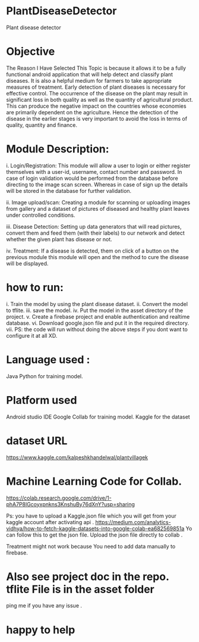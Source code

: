 # PlantDiseaseDetector
Plant disease detector

# Objective
The Reason I Have Selected This Topic is because it allows it to be a fully functional android application that will help detect and classify plant diseases. It is also a helpful medium for farmers to take appropriate measures of treatment. Early detection of plant diseases is necessary for effective control. The occurrence of the disease on the plant may result in significant loss in both quality as well as the quantity of agricultural product.
This can produce the negative impact on the countries whose economies are primarily dependent on the agriculture. Hence the detection of the disease in the earlier stages is very important to avoid the loss in terms of quality, quantity and finance.

# Module Description:

i.	Login/Registration: This module will allow a user to login or either register themselves with a user-id, username, contact number and password. In case of login validation would be performed from the database before directing to the image scan screen. Whereas in case of sign up the details will be stored in the database for further validation.

ii.	Image upload/scan: Creating a module for scanning or uploading images from gallery and a dataset of pictures of diseased and healthy plant leaves under controlled conditions.

iii.	Disease Detection: Setting up data generators that will read pictures, convert them and feed them (with their labels) to our network and detect whether the given plant has disease or not.

iv.	Treatment: If a disease is detected, them on click of a button on the previous module this module will open and the method to cure the disease will be displayed.


# how to run:

i. Train the model by using the plant disease dataset. 
ii. Convert the model to tflite.
iii. save the model.
iv. Put the model in the asset directory of the project.
v. Create a firebase project and enable authentication and realtime database. 
vi. Download google.json file and put it in the required directory.
vii. PS: the code will run without doing the above steps if you dont want to configure it at all XD.

# Language used :
Java
Python for training model.
# Platform used
Android studio IDE
Google Collab for training model.
Kaggle for the dataset

# dataset URL

https://www.kaggle.com/kalpeshkhandelwal/plantvillagek

# Machine Learning Code for Collab.
https://colab.research.google.com/drive/1-phA7P8lGcoyxpnkns3KnshuBy76dXnY?usp=sharing

Ps: you have to upload a Kaggle.json file which you will get from your kaggle account after activating api . https://medium.com/analytics-vidhya/how-to-fetch-kaggle-datasets-into-google-colab-ea682569851a Yo can follow this to get the json file.
Upload the json file directly to collab .

Treatment might not work because You need to add data manually to firebase.

# Also see project doc in the repo. tflite File is in  the asset folder

ping me if you have any issue .
# happy to help





